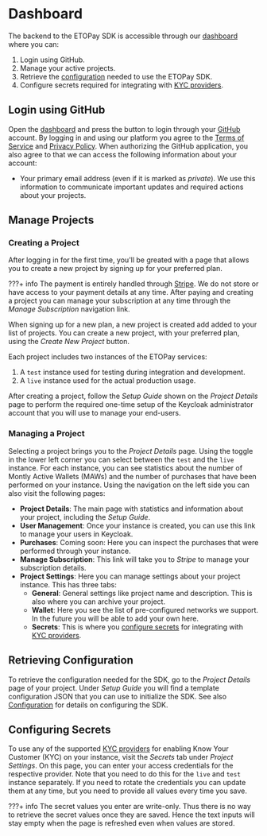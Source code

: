 # Dashboard

The backend to the ETOPay SDK is accessible through our [dashboard](https://etopayapp.etospheres.com) where you can:

1. Login using GitHub.
2. Manage your active projects.
3. Retrieve the [configuration](../SDK%20Configuration/Configuration.md) needed to use the ETOPay SDK.
3. Configure secrets required for integrating with [KYC providers](../SDK%20Modules/KYC%20Onboarding.md).

## Login using GitHub

Open the [dashboard](https://etopayapp.etospheres.com) and press the button to login through your [GitHub](https://github.com) account.
By logging in and using our platform you agree to the [Terms of Service](https://etopayapp.etospheres.com/terms_of_service) and [Privacy Policy](https://etopayapp.etospheres.com/privacy_policy).
When authorizing the GitHub application, you also agree to that we can access the following information about your account:

- Your primary email address (even if it is marked as _private_). We use this information to communicate important updates and required actions about your projects.

## Manage Projects


### Creating a Project

After logging in for the first time, you'll be greated with a page that allows you to create a new project by signing up for your preferred plan.

???+ info
    The payment is entirely handled through [Stripe](https://stripe.com). We do not store or have access to your payment details at any time.
    After paying and creating a project you can manage your subscription at any time through the _Manage Subscription_ navigation link.

When signing up for a new plan, a new project is created add added to your list of projects. You can create a new project, with your preferred plan, using the _Create New Project_ button.

Each project includes two instances of the ETOPay services:

1. A `test` instance used for testing during integration and development.
2. A `live` instance used for the actual production usage.

After creating a project, follow the _Setup Guide_ shown on the _Project Details_ page to perform the required one-time setup of the Keycloak administrator account that you will use to manage your end-users.

### Managing a Project

Selecting a project brings you to the _Project Details_ page. Using the toggle in the lower left corner you can select between the `test` and the `live` instance.
For each instance, you can see statistics about the number of Montly Active Wallets (MAWs) and the number of purchases that have been performed on your instance.
Using the navigation on the left side you can also visit the following pages:

- **Project Details**: The main page with statistics and information about your project, including the _Setup Guide_.
- **User Management**: Once your instance is created, you can use this link to manage your users in Keycloak.
- **Purchases**: Coming soon: Here you can inspect the purchases that were performed through your instance.
- **Manage Subscription**: This link will take you to _Stripe_ to manage your subscription details.
- **Project Settings**: Here you can manage settings about your project instance. This has three tabs:
    - **General**: General settings like project name and description. This is also where you can archive your project.
    - **Wallet**: Here you see the list of pre-configured networks we support. In the future you will be able to add your own here.
    - **Secrets**: This is where you [configure secrets](#configure-secrets) for integrating with [KYC providers](../SDK%20Modules/KYC%20Onboarding.md).


## Retrieving Configuration

To retrieve the configuration needed for the SDK, go to the _Project Details_ page of your project.
Under _Setup Guide_ you will find a template configuration JSON that you can use to initialize the SDK.
See also [Configuration](../SDK%20Configuration/Configuration.md) for details on configuring the SDK.

## Configuring Secrets

To use any of the supported [KYC providers](../SDK%20Modules/KYC%20Onboarding.md) for enabling Know Your Customer (KYC) on your instance, visit the _Secrets_ tab under _Project Settings_.
On this page, you can enter your access credentials for the respective provider. Note that you need to do this for the `live` and `test` instance separately.
If you need to rotate the credentials you can update them at any time, but you need to provide all values every time you save.

???+ info
    The secret values you enter are write-only. Thus there is no way to retrieve the secret values once they are saved.
    Hence the text inputs will stay empty when the page is refreshed even when values are stored.
